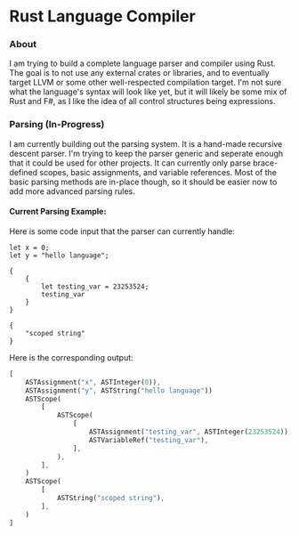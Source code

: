 # Rust Language Compiler

### About
I am trying to build a complete language parser and compiler using Rust. The goal is to not use any external crates or libraries, and to eventually target LLVM or some other well-respected compilation target. I'm not sure what the language's syntax will look like yet, but it will likely be some mix of Rust and F#, as I like the idea of all control structures being expressions.

### Parsing (In-Progress)
I am currently building out the parsing system. It is a hand-made recursive descent parser. I'm trying to keep the parser generic and seperate enough that it could be used for other projects. It can currently only parse brace-defined scopes, basic assignments, and variable references. Most of the basic parsing methods are in-place though, so it should be easier now to add more advanced parsing rules.

#### Current Parsing Example:
Here is some code input that the parser can currently handle:
```
let x = 0;
let y = "hello language";

{
    {
        let testing_var = 23253524;
        testing_var
    }
}

{
    "scoped string"
}
```

Here is the corresponding output:
```Rust
[
    ASTAssignment("x", ASTInteger(0)),
    ASTAssignment("y", ASTString("hello language"))
    ASTScope(
        [
            ASTScope(
                [
                    ASTAssignment("testing_var", ASTInteger(23253524)),
                    ASTVariableRef("testing_var"),
                ],
            ),
        ],
    )
    ASTScope(
        [
            ASTString("scoped string"),
        ],
    )
]
```
